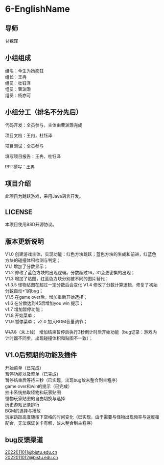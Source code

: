 # 6-EnglishName
## 导师
甘锦晖
## 小组组成
 组名：今生为她痴狂  
 组长：王冉  
 组员：杜钰泽   
 组员：曹渊灏   
 组员：杨亦可   
 ## 小组分工（排名不分先后）
 代码开发：全员参与，主体由曹渊灏完成


项目文档：王冉，杜钰泽

项目测试：全员参与

填写项目报告：王冉，杜钰泽

PPT撰写：王冉

## 项目介绍  
此项目为跳跃游戏，采用Java语言开发。
## LICENSE
本项目使用BSD开源协议。
## 版本更新说明
V1.0  创建游戏主体，实现功能：红色方块跳跃；蓝色方块的生成和前进，红蓝色方块的碰撞体积检测与判定；  
V1.1  增加了分数显示；  
V1.2  修改了蓝色方块的出现逻辑。分数超过16，31会更密集的出现；  
V1.3  增加了贴图，红蓝色方块分别被不同的图片替代；  
v1.3.5 怪物贴图在超过一定分数后会变化
V1.4 修改了分数计算逻辑，修复了初始分数自动+1的bug；  
V1.5 在game over后，增加重新开始选择；  
v1.6 在分数达到45后增加you win 提示；  
v1.7 增加暂停功能；  
V1.8 开始菜单；  
V1.9 暂停菜单； 
v2.0 加入BGM音量调节； 

~~V1.7.5~~（未上线） 增加结束暂停后执行3秒倒计时后开始功能（bug记录：游戏内计时器不同步，出现碰撞体积和贴图不一致）；  
## V1.0后预期的功能及插件
开始菜单（已完成）  
暂停功能以及菜单（已完成）  
暂停结束后等待三秒（已实现，出现bug故未整合到主程序）  
game over和win的提示（已完成）  
抽卡系统抽取怪物和玩家贴图  
怪物玩家贴图的自由切换与选择  
历史游戏记录排行  
BGM的选择与播放  
玩家跳跃高度随按下空格的时间变化（已实现，由于需要与怪物出现频率与速度相配合，无法保证关卡有解，故未整合到主程序）  

## bug反馈渠道
2022011011@bistu.edu.cn   
2022011012@bistu.edu.cn
